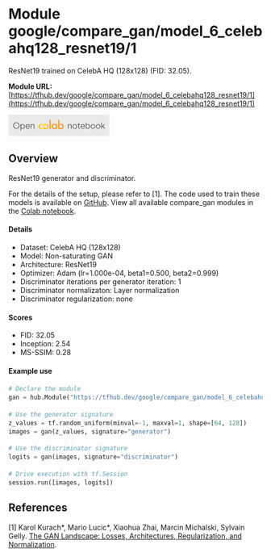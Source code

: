 # Module google/compare_gan/model_6_celebahq128_resnet19/1
ResNet19 trained on CelebA HQ (128x128) (FID: 32.05).

**Module URL:** [https://tfhub.dev/google/compare_gan/model_6_celebahq128_resnet19/1](https://tfhub.dev/google/compare_gan/model_6_celebahq128_resnet19/1)

[![Open Colab notebok](../../../../images/open_in_colab.png)](https://colab.research.google.com/github/google/compare_gan/blob/master/compare_gan/src/tfhub_models.ipynb)

## Overview

ResNet19 generator and discriminator.

For the details of the setup, please refer to [1].
The code used to train these models is available on
[GitHub](https://github.com/google/compare_gan).
View all available compare_gan modules in the [Colab notebook](https://colab.research.google.com/github/google/compare_gan/blob/master/compare_gan/src/tfhub_models.ipynb).

#### Details

* Dataset: CelebA HQ (128x128)
* Model: Non-saturating GAN
* Architecture: ResNet19
* Optimizer: Adam (lr=1.000e-04, beta1=0.500, beta2=0.999)
* Discriminator iterations per generator iteration: 1
* Discriminator normalizaton: Layer normalization
* Discriminator regularization: none

#### Scores

* FID: 32.05
* Inception: 2.54
* MS-SSIM: 0.28

#### Example use
```python
# Declare the module
gan = hub.Module("https://tfhub.dev/google/compare_gan/model_6_celebahq128_resnet19/1")

# Use the generator signature
z_values = tf.random_uniform(minval=-1, maxval=1, shape=[64, 128])
images = gan(z_values, signature="generator")

# Use the discriminator signature
logits = gan(images, signature="discriminator")

# Drive execution with tf.Session
session.run([images, logits])
```

## References

[1] Karol Kurach*, Mario Lucic*, Xiaohua Zhai, Marcin Michalski, Sylvain Gelly.
[The GAN Landscape: Losses, Architectures, Regularization, and Normalization](https://openreview.net/pdf?id=SkeFUsQNx7).
